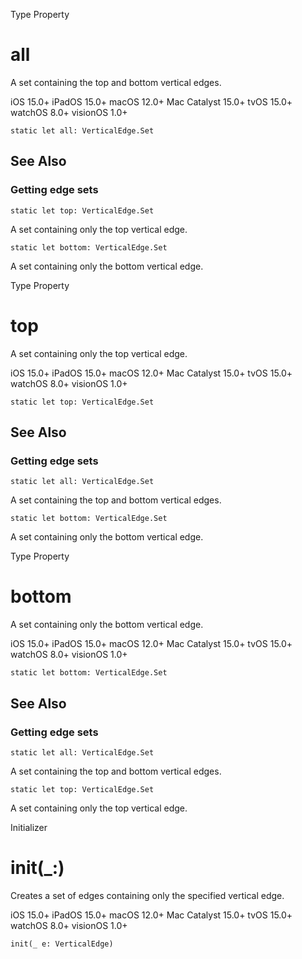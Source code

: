 Type Property

# all

A set containing the top and bottom vertical edges.

iOS 15.0+  iPadOS 15.0+  macOS 12.0+  Mac Catalyst 15.0+  tvOS 15.0+  watchOS
8.0+  visionOS 1.0+

    
    
    static let all: VerticalEdge.Set

## See Also

### Getting edge sets

`static let top: VerticalEdge.Set`

A set containing only the top vertical edge.

`static let bottom: VerticalEdge.Set`

A set containing only the bottom vertical edge.

Type Property

# top

A set containing only the top vertical edge.

iOS 15.0+  iPadOS 15.0+  macOS 12.0+  Mac Catalyst 15.0+  tvOS 15.0+  watchOS
8.0+  visionOS 1.0+

    
    
    static let top: VerticalEdge.Set

## See Also

### Getting edge sets

`static let all: VerticalEdge.Set`

A set containing the top and bottom vertical edges.

`static let bottom: VerticalEdge.Set`

A set containing only the bottom vertical edge.

Type Property

# bottom

A set containing only the bottom vertical edge.

iOS 15.0+  iPadOS 15.0+  macOS 12.0+  Mac Catalyst 15.0+  tvOS 15.0+  watchOS
8.0+  visionOS 1.0+

    
    
    static let bottom: VerticalEdge.Set

## See Also

### Getting edge sets

`static let all: VerticalEdge.Set`

A set containing the top and bottom vertical edges.

`static let top: VerticalEdge.Set`

A set containing only the top vertical edge.

Initializer

# init(_:)

Creates a set of edges containing only the specified vertical edge.

iOS 15.0+  iPadOS 15.0+  macOS 12.0+  Mac Catalyst 15.0+  tvOS 15.0+  watchOS
8.0+  visionOS 1.0+

    
    
    init(_ e: VerticalEdge)

